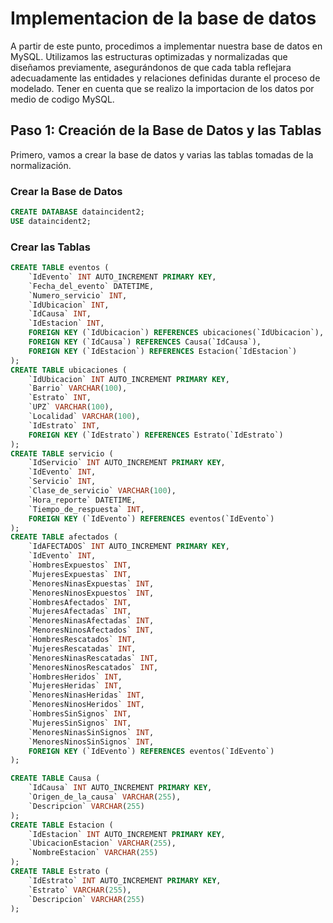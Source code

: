 # Implementacion de la base de datos


A partir de este punto, procedimos a implementar nuestra base de datos en MySQL. Utilizamos las estructuras optimizadas y normalizadas que diseñamos previamente, 
asegurándonos de que cada tabla reflejara adecuadamente las entidades y relaciones definidas durante el proceso de modelado. Tener en cuenta que se realizo la importacion de los datos por medio de codigo MySQL.


## Paso 1: Creación de la Base de Datos y las Tablas

Primero, vamos a crear la base de datos y varias las tablas tomadas de la normalización.

### Crear la Base de Datos

```sql
CREATE DATABASE dataincident2;
USE dataincident2;
```
### Crear las Tablas

```sql
CREATE TABLE eventos (
    `IdEvento` INT AUTO_INCREMENT PRIMARY KEY,
    `Fecha_del_evento` DATETIME,
    `Numero_servicio` INT,
    `IdUbicacion` INT,
    `IdCausa` INT,
    `IdEstacion` INT,
    FOREIGN KEY (`IdUbicacion`) REFERENCES ubicaciones(`IdUbicacion`),
    FOREIGN KEY (`IdCausa`) REFERENCES Causa(`IdCausa`),
    FOREIGN KEY (`IdEstacion`) REFERENCES Estacion(`IdEstacion`)
);
CREATE TABLE ubicaciones (
    `IdUbicacion` INT AUTO_INCREMENT PRIMARY KEY,
    `Barrio` VARCHAR(100),
    `Estrato` INT,
    `UPZ` VARCHAR(100),
    `Localidad` VARCHAR(100),
    `IdEstrato` INT,
    FOREIGN KEY (`IdEstrato`) REFERENCES Estrato(`IdEstrato`)
);
CREATE TABLE servicio (
    `IdServicio` INT AUTO_INCREMENT PRIMARY KEY,
    `IdEvento` INT,
    `Servicio` INT,
    `Clase_de_servicio` VARCHAR(100),
    `Hora_reporte` DATETIME,
    `Tiempo_de_respuesta` INT,
    FOREIGN KEY (`IdEvento`) REFERENCES eventos(`IdEvento`)
);
CREATE TABLE afectados (
    `IdAFECTADOS` INT AUTO_INCREMENT PRIMARY KEY,
    `IdEvento` INT,
    `HombresExpuestos` INT,
    `MujeresExpuestas` INT,
    `MenoresNinasExpuestas` INT,
    `MenoresNinosExpuestos` INT,
    `HombresAfectados` INT,
    `MujeresAfectadas` INT,
    `MenoresNinasAfectadas` INT,
    `MenoresNinosAfectados` INT,
    `HombresRescatados` INT,
    `MujeresRescatadas` INT,
    `MenoresNinasRescatadas` INT,
    `MenoresNinosRescatados` INT,
    `HombresHeridos` INT,
    `MujeresHeridas` INT,
    `MenoresNinasHeridas` INT,
    `MenoresNinosHeridos` INT,
    `HombresSinSignos` INT,
    `MujeresSinSignos` INT,
    `MenoresNinasSinSignos` INT,
    `MenoresNinosSinSignos` INT,
    FOREIGN KEY (`IdEvento`) REFERENCES eventos(`IdEvento`)
);

CREATE TABLE Causa (
    `IdCausa` INT AUTO_INCREMENT PRIMARY KEY,
    `Origen_de_la_causa` VARCHAR(255),
    `Descripcion` VARCHAR(255)
);
CREATE TABLE Estacion (
    `IdEstacion` INT AUTO_INCREMENT PRIMARY KEY,
    `UbicacionEstacion` VARCHAR(255),
    `NombreEstacion` VARCHAR(255)
);
CREATE TABLE Estrato (
    `IdEstrato` INT AUTO_INCREMENT PRIMARY KEY,
    `Estrato` VARCHAR(255),
    `Descripcion` VARCHAR(255)
);
```




